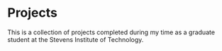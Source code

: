 # Projects

This is a collection of projects completed during my time as a graduate student at the Stevens Institute of Technology. 
